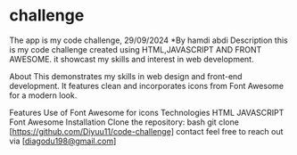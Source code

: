# challenge 
The app is my code challenge, 29/09/2024
*By hamdi abdi
Description
this  is my code challenge created using HTML,JAVASCRIPT AND FRONT AWESOME. it showcast my skills and interest in web development.

About
This  demonstrates my skills in web design and front-end development. It features clean and incorporates icons from Font Awesome for a modern look.

Features
Use of Font Awesome for icons
Technologies
HTML
JAVASCRIPT
Font Awesome
Installation
Clone the repository:
bash git clone [https://github.com/Diyuu11/code-challenge]
contact
feel free to reach out via [diagodu198@gmail.com]
